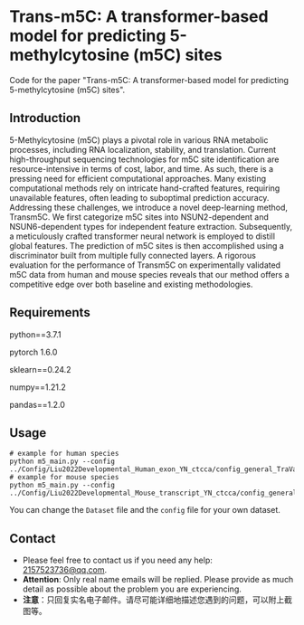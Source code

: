 # Trans-m5C: A transformer-based model for predicting 5-methylcytosine (m5C) sites
Code for the paper "Trans-m5C: A transformer-based model for predicting 5-methylcytosine (m5C) sites".
## Introduction
5-Methylcytosine (m5C) plays a pivotal role in various RNA metabolic processes, including RNA localization, stability, and translation. Current high-throughput sequencing technologies for m5C site identification are resource-intensive in terms of cost, labor, and time. As such, there is a pressing need for efficient computational approaches. Many existing computational methods rely on intricate hand-crafted features, requiring unavailable features, often leading to suboptimal prediction accuracy. Addressing these challenges, we introduce a novel deep-learning method, Transm5C. We first categorize m5C sites into NSUN2-dependent and NSUN6-dependent types for independent feature extraction. Subsequently, a meticulously crafted transformer neural network is employed to distill global features. The prediction of m5C sites is then accomplished using a discriminator built from multiple fully connected layers. A rigorous evaluation for the performance of Transm5C on experimentally validated m5C data from human and mouse species reveals that our method offers a competitive edge over both baseline and existing methodologies.

## Requirements
python==3.7.1

pytorch 1.6.0

sklearn==0.24.2

numpy==1.21.2

pandas==1.2.0

## Usage
```shell
# example for human species
python m5_main.py --config ../Config/Liu2022Developmental_Human_exon_YN_ctcca/config_general_TraValTes_75_8497.json
# example for mouse species
python m5_main.py --config ../Config/Liu2022Developmental_Mouse_transcript_YN_ctcca/config_general_TraValTes_31_8424.json
```

You can change the `Dataset` file and the `config` file for your own dataset.

## Contact
- Please feel free to contact us if you need any help: 2157523736@qq.com.
- **Attention**: Only real name emails will be replied. Please provide as much detail as possible about the problem you are experiencing.
- **注意**：只回复实名电子邮件。请尽可能详细地描述您遇到的问题，可以附上截图等。